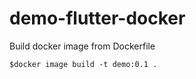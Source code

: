 # demo-flutter-docker

Build docker image from Dockerfile
```
$docker image build -t demo:0.1 .
```
